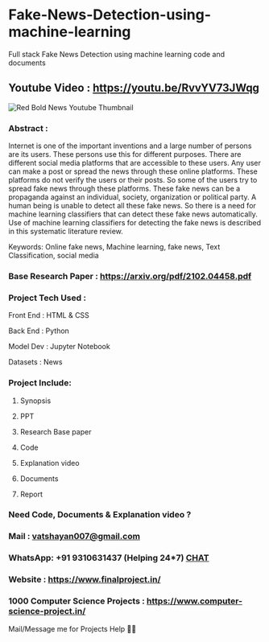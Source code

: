 # Fake-News-Detection-using-machine-learning
Full stack Fake News Detection using machine learning code and documents

## Youtube Video : https://youtu.be/RvvYV73JWqg


![Red Bold News Youtube Thumbnail](https://user-images.githubusercontent.com/91561594/224483492-c5012c6a-b229-4559-9d78-cdce042623f4.jpg)

### Abstract : 

Internet is one of the important inventions and a large number of persons are its users. These persons use this for different purposes. There are different social media platforms that are accessible to these users. Any user can make a post or spread the news through these online platforms. These platforms do not verify the users or their posts. So some of the users try to spread fake news through these platforms. These fake news can be a propaganda against an individual, society, organization or political party. A human being is unable to detect all these fake news. So there is a need for machine learning classifiers that can detect these fake news automatically. Use of machine learning classifiers for detecting the fake news is described in this systematic literature review.

Keywords: Online fake news, Machine learning, fake news, Text Classification, social media


### Base Research Paper : https://arxiv.org/pdf/2102.04458.pdf

### Project Tech Used :

Front End : HTML & CSS

Back End : Python 

Model Dev : Jupyter Notebook

Datasets : News 


### Project Include: 

1. Synopsis

2. PPT

3. Research Base paper


4. Code

5. Explanation video

6. Documents

7. Report


### Need Code, Documents & Explanation video ? 


### Mail : vatshayan007@gmail.com 


### WhatsApp: **+91 9310631437** (Helping 24*7) **[CHAT](https://wa.me/message/CHWN2AHCPMAZK1)** 


### Website : https://www.finalproject.in/


### 1000 Computer Science Projects : https://www.computer-science-project.in/


Mail/Message me for Projects Help 🙏🏻

